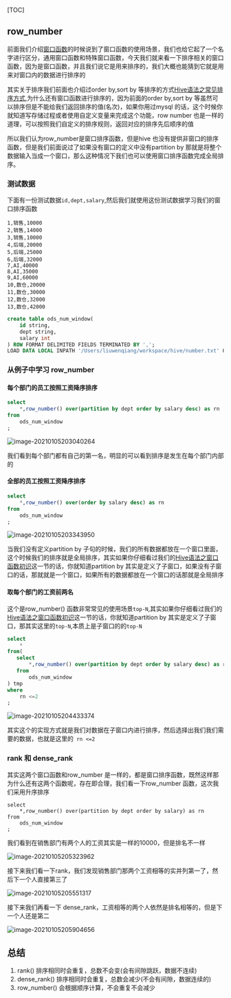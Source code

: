 

[TOC]

## row_number

前面我们介绍[窗口函数](https://blog.csdn.net/king14bhhb/article/details/112172378)的时候说到了窗口函数的使用场景，我们也给它起了一个名字进行区分，通用窗口函数和特殊窗口函数，今天我们就来看一下排序相关的窗口函数，因为是窗口函数，并且我们说它是用来排序的，我们大概也能猜到它就是用来对窗口内的数据进行排序的

其实关于排序我们前面也介绍过order by,sort by 等排序的方式[Hive语法之常见排序方式](https://blog.csdn.net/king14bhhb/article/details/112093373),为什么还有窗口函数进行排序的，因为前面的order by,sort by 等虽然可以排序但是不能给我们返回排序的值(名次)，如果你用过mysql 的话，这个时候你就知道写存储过程或者使用自定义变量来完成这个功能，row number 也是一样的道理，可以按照我们自定义的排序规则，返回对应的排序先后顺序的值

所以我们认为row_number是窗口排序函数，但是hive 也没有提供非窗口的排序函数，但是我们前面说过了如果没有窗口的定义中没有partition by 那就是将整个数据输入当成一个窗口，那么这种情况下我们也可以使用窗口排序函数完成全局排序。

### 测试数据

下面有一份测试数据`id,dept,salary`,然后我们就使用这份测试数据学习我们的窗口排序函数

```
1,销售,10000
2,销售,14000
3,销售,10000
4,后端,20000
5,后端,25000
6,后端,32000
7,AI,40000
8,AI,35000
9,AI,60000
10,数仓,20000
11,数仓,30000
12,数仓,32000
13,数仓,42000
```

```sql
create table ods_num_window(
    id string,
    dept string,
    salary int
) ROW FORMAT DELIMITED FIELDS TERMINATED BY ',';
LOAD DATA LOCAL INPATH '/Users/liuwenqiang/workspace/hive/number.txt' OVERWRITE INTO TABLE ods_num_window;
```



### 从例子中学习 row_number

#### 每个部门的员工按照工资降序排序

```sql
select
    *,row_number() over(partition by dept order by salary desc) as rn
from
    ods_num_window
;
```

![image-20210105203040264](https://kingcall.oss-cn-hangzhou.aliyuncs.com/blog/img/image-20210105203040264.png)

我们看到每个部门都有自己的第一名，明显的可以看到排序是发生在每个部门内部的

#### 全部的员工按照工资降序排序

```sql
select
    *,row_number() over(order by salary desc) as rn
from
    ods_num_window
;
```

![image-20210105203343950](https://kingcall.oss-cn-hangzhou.aliyuncs.com/blog/img/image-20210105203343950.png)

当我们没有定义partition by 子句的时候，我们的所有数据都放在一个窗口里面，这个时候我们的排序就是全局排序，其实如果你仔细看过我们的[Hive语法之窗口函数初识](https://blog.csdn.net/king14bhhb/article/details/112172378)这一节的话，你就知道partition by 其实是定义了子窗口，如果没有子窗口的话，那就就是一个窗口，如果所有的数据都放在一个窗口的话那就是全局排序



#### 取每个部门的工资前两名

这个是row_number()  函数非常常见的使用场景`top-N`,其实如果你仔细看过我们的[Hive语法之窗口函数初识](https://blog.csdn.net/king14bhhb/article/details/112172378)这一节的话，你就知道partition by 其实是定义了子窗口，那其实这里的`top-N`,本质上是子窗口的的`top-N`

```sql
select
    *
from(
   select
       *,row_number() over(partition by dept order by salary desc) as rn
   from
       ods_num_window
) tmp
where
    rn <=2
;
```

![image-20210105204433374](https://kingcall.oss-cn-hangzhou.aliyuncs.com/blog/img/image-20210105204433374.png)

其实这个的实现方式就是我们对数据在子窗口内进行排序，然后选择出我们我们需要的数据，也就是这里的` rn <=2`



### rank 和 dense_rank

其实这两个窗口函数和row_number 是一样的，都是窗口排序函数，既然这样那为什么还有这两个函数呢，存在即合理，我们看一下row_number 函数，这次我们采用升序排序

```
select
    *,row_number() over(partition by dept order by salary) as rn
from
    ods_num_window
;
```

我们看到在销售部门有两个人的工资其实是一样的10000，但是排名不一样

![image-20210105205323962](https://kingcall.oss-cn-hangzhou.aliyuncs.com/blog/img/image-20210105205323962.png)

接下来我们看一下rank，我们发现销售部门那两个工资相等的实并列第一了，然后下一个人直接第三了

![image-20210105205551317](https://kingcall.oss-cn-hangzhou.aliyuncs.com/blog/img/image-20210105205551317.png)

接下来我们再看一下 dense_rank，工资相等的两个人依然是排名相等的，但是下一个人还是第二

![image-20210105205904656](https://kingcall.oss-cn-hangzhou.aliyuncs.com/blog/img/image-20210105205904656.png)

## 总结

1. rank() 排序相同时会重复，总数不会变(会有间隙跳跃，数据不连续)
2. dense_rank() 排序相同时会重复，总数会减少(不会有间隙，数据连续的)
3. row_number() 会根据顺序计算，不会重复不会减少

